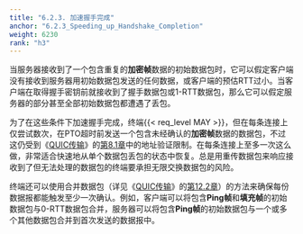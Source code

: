 ```yaml
---
title: "6.2.3. 加速握手完成"
anchor: "6.2.3_Speeding_up_Handshake_Completion"
weight: 6230
rank: "h3"
---
```


当服务器接收到了一个包含重复的**加密帧**数据的初始数据包时，它可以假定客户端没有接收到服务器用初始数据包发送的任何数据，或客户端的预估RTT过小。当客户端在取得握手密钥前就接收到了握手数据包或1-RTT数据包，那么它可以假定服务器的部分甚至全部初始数据包都遭遇了丢包。

为了在这些条件下加速握手完成，终端{{< req_level MAY >}}，但在每条连接上仅尝试数次，在PTO超时前发送一个包含未经确认的**加密帧**数据的数据包，不过这仍受到《[QUIC传输]()》的[第8.1章]()中的地址验证限制。在每条连接上至多一次这么做，非常适合快速地从单个数据包丢包的状态中恢复。总是用重传数据包来响应接收到了但无法处理的数据包的终端要承担无限交换数据包的风险。

终端还可以使用合并数据包（详见《[QUIC传输]()》的[第12.2章]()）的方法来确保每份数据报都能触发至少一次确认。例如，客户端可以将包含**Ping帧**和**填充帧**的初始数据包与0-RTT数据包合并，服务器可以将包含**Ping帧**的初始数据包与一个或多个其他数据包合并到首次发送的数据报中。
